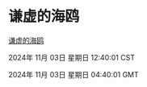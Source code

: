 # 谦虚的海鸥
[谦虚的海鸥](http://219.139.197.74:56308/qxdho/course/base/hotlink/index.php)

2024年 11月 03日 星期日 12:40:01 CST

2024年 11月 03日 星期日 04:40:01 GMT
